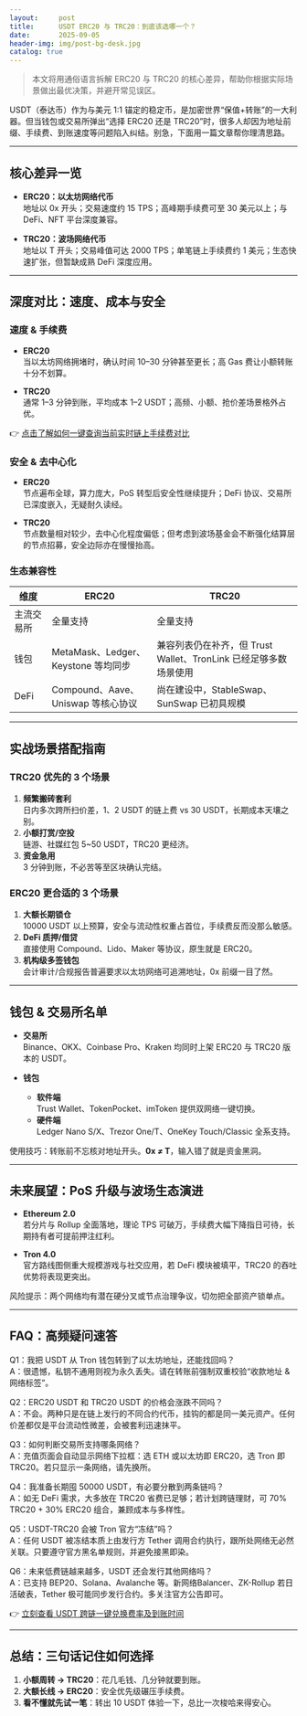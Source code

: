 ```yaml
---
layout:     post
title:      USDT ERC20 与 TRC20：到底该选哪一个？
date:       2025-09-05
header-img: img/post-bg-desk.jpg
catalog: true
---
```


> 本文将用通俗语言拆解 ERC20 与 TRC20 的核心差异，帮助你根据实际场景做出最优决策，并避开常见误区。

USDT（泰达币）作为与美元 1:1 锚定的稳定币，是加密世界“保值+转账”的一大利器。但当钱包或交易所弹出“选择 ERC20 还是 TRC20”时，很多人却因为地址前缀、手续费、到账速度等问题陷入纠结。别急，下面用一篇文章帮你理清思路。

---

## 核心差异一览

- **ERC20：以太坊网络代币**  
  地址以 0x 开头；交易速度约 15 TPS；高峰期手续费可至 30 美元以上；与 DeFi、NFT 平台深度兼容。

- **TRC20：波场网络代币**  
  地址以 T 开头；交易峰值可达 2000 TPS；单笔链上手续费约 1 美元；生态快速扩张，但暂缺成熟 DeFi 深度应用。

---

## 深度对比：速度、成本与安全

### 速度 & 手续费

- **ERC20**  
  当以太坊网络拥堵时，确认时间 10–30 分钟甚至更长；高 Gas 费让小额转账十分不划算。

- **TRC20**  
  通常 1–3 分钟到账，平均成本 1–2 USDT；高频、小额、抢价差场景格外占优。

👉 [点击了解如何一键查询当前实时链上手续费对比](https://okxdog.com/)

### 安全 & 去中心化

- **ERC20**  
  节点遍布全球，算力庞大，PoS 转型后安全性继续提升；DeFi 协议、交易所已深度嵌入，无疑耐久读经。

- **TRC20**  
  节点数量相对较少，去中心化程度偏低；但考虑到波场基金会不断强化结算层的节点招募，安全边际亦在慢慢抬高。

### 生态兼容性

| 维度 | ERC20 | TRC20 |
|---|---|---|
| 主流交易所 | 全量支持 | 全量支持 |
| 钱包 | MetaMask、Ledger、Keystone 等均同步 | 兼容列表仍在补齐，但 Trust Wallet、TronLink 已经足够多数场景使用 |
| DeFi | Compound、Aave、Uniswap 等核心协议 | 尚在建设中，StableSwap、SunSwap 已初具规模 |

---

## 实战场景搭配指南

### TRC20 优先的 3 个场景

1. **频繁搬砖套利**  
   日内多次跨所扫价差，1、2 USDT 的链上费 vs 30 USDT，长期成本天壤之别。  
2. **小额打赏/空投**  
   链游、社媒红包 5~50 USDT，TRC20 更经济。  
3. **资金急用**  
   3 分钟到账，不必苦等至区块确认完结。

### ERC20 更合适的 3 个场景

1. **大额长期锁仓**  
   10000 USDT 以上预算，安全与流动性权重占首位，手续费反而没那么敏感。  
2. **DeFi 质押/借贷**  
   直接使用 Compound、Lido、Maker 等协议，原生就是 ERC20。  
3. **机构级多签钱包**  
   会计审计/合规报告普遍要求以太坊网络可追溯地址，0x 前缀一目了然。

---

## 钱包 & 交易所名单

- **交易所**  
  Binance、OKX、Coinbase Pro、Kraken 均同时上架 ERC20 与 TRC20 版本的 USDT。

- **钱包**  
  - **软件端**  
    Trust Wallet、TokenPocket、imToken 提供双网络一键切换。  
  - **硬件端**  
    Ledger Nano S/X、Trezor One/T、OneKey Touch/Classic 全系支持。

使用技巧：转账前不忘核对地址开头。**0x *≠* T**，输入错了就是资金黑洞。

---

## 未来展望：PoS 升级与波场生态演进

- **Ethereum 2.0**  
  若分片与 Rollup 全面落地，理论 TPS 可破万，手续费大幅下降指日可待，长期持有者可提前押注红利。  

- **Tron 4.0**  
  官方路线图侧重大规模游戏与社交应用，若 DeFi 模块被填平，TRC20 的吞吐优势将表现更突出。

风险提示：两个网络均有潜在硬分叉或节点治理争议，切勿把全部资产锁单点。

---

## FAQ：高频疑问速答

Q1：我把 USDT 从 Tron 钱包转到了以太坊地址，还能找回吗？  
A：很遗憾，私钥不通用则视为永久丢失。请在转账前强制双重校验“收款地址 & 网络标签”。

Q2：ERC20 USDT 和 TRC20 USDT 的价格会涨跌不同吗？  
A：不会。两种只是在链上发行的不同合约代币，挂钩的都是同一美元资产。任何价差都仅是平台流动性微差，会被套利迅速抹平。

Q3：如何判断交易所支持哪条网络？  
A：充值页面会自动显示网络下拉框：选 ETH 或以太坊即 ERC20，选 Tron 即 TRC20。若只显示一条网络，请先换所。

Q4：我准备长期囤 50000 USDT，有必要分散到两条链吗？  
A：如无 DeFi 需求，大多放在 TRC20 省费已足够；若计划跨链理财，可 70% TRC20 + 30% ERC20 组合，兼顾成本与多样性。

Q5：USDT-TRC20 会被 Tron 官方“冻结”吗？  
A：任何 USDT 被冻结本质上由发行方 Tether 调用合约执行，跟所处网络无必然关联。只要遵守官方黑名单规则，并避免接黑即染。

Q6：未来低费链越来越多，USDT 还会发行其他网络吗？  
A：已支持 BEP20、Solana、Avalanche 等。新网络Balancer、ZK-Rollup 若日活破表，Tether 极可能同步发行合约。多关注官方公告即可。

👉 [立刻查看 USDT 跨链一键兑换费率及到账时间](https://okxdog.com/)

---

## 总结：三句话记住如何选择

1. **小额周转 → TRC20**：花几毛钱、几分钟就要到账。  
2. **大额长线 → ERC20**：安全优先级碾压手续费。  
3. **看不懂就先试一笔**：转出 10 USDT 体验一下，总比一次梭哈来得安心。